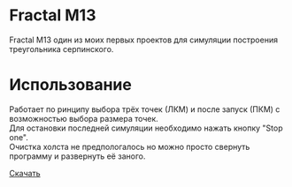 # Fractal M13
Fractal M13 один из моих первых проектов для симуляции построения треугольника серпинского.
# Использование
Работает по ринципу выбора трёх точек (ЛКМ) и после запуск (ПКМ) с возможностью выбора размера точек.  
Для остановки последней симуляции необходимо нажать кнопку "Stop one".  
Очистка холста не предпологалось но можно просто свернуть программу и развернуть её заного.   

[Скачать](https://github.com/Megum13/Fraktal/releases/download/v1.0/frak.exe)
